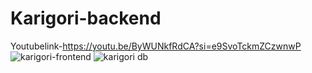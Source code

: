 # Karigori-backend
Youtubelink-https://youtu.be/ByWUNkfRdCA?si=e9SvoTckmZCzwnwP
![karigori-frontend](https://github.com/Waliulislamnohan/Karigori-backend/assets/69451541/a88132bc-809d-4fb1-8358-9506b823c211)
![karigori db](https://github.com/Waliulislamnohan/Karigori-backend/assets/69451541/0440579a-73b7-4c22-9527-c3ae1aeff681)
